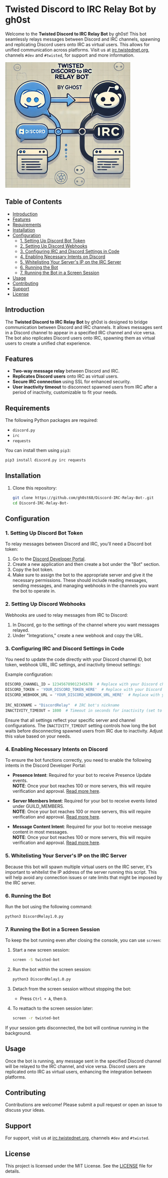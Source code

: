 # Twisted Discord to IRC Relay Bot by gh0st

Welcome to the **Twisted Discord to IRC Relay Bot** by gh0st! This bot seamlessly relays messages between Discord and IRC channels, spawning and replicating Discord users onto IRC as virtual users. This allows for unified communication across platforms. Visit us at [irc.twistednet.org](irc.twistednet.org), channels `#dev` and `#twisted`, for support and more information.

<img src="https://raw.githubusercontent.com/gh0st68/Discord-IRC-Relay-Bot-/main/DiscordIRCRelay.webp" alt="Twisted Discord to IRC Relay Bot" width="400">

## Table of Contents

- [Introduction](#introduction)
- [Features](#features)
- [Requirements](#requirements)
- [Installation](#installation)
- [Configuration](#configuration)
  - [1. Setting Up Discord Bot Token](#1-setting-up-discord-bot-token)
  - [2. Setting Up Discord Webhooks](#2-setting-up-discord-webhooks)
  - [3. Configuring IRC and Discord Settings in Code](#3-configuring-irc-and-discord-settings-in-code)
  - [4. Enabling Necessary Intents on Discord](#4-enabling-necessary-intents-on-discord)
  - [5. Whitelisting Your Server's IP on the IRC Server](#5-whitelisting-your-servers-ip-on-the-irc-server)
  - [6. Running the Bot](#6-running-the-bot)
  - [7. Running the Bot in a Screen Session](#7-running-the-bot-in-a-screen-session)
- [Usage](#usage)
- [Contributing](#contributing)
- [Support](#support)
- [License](#license)

## Introduction

The **Twisted Discord to IRC Relay Bot** by gh0st is designed to bridge communication between Discord and IRC channels. It allows messages sent in a Discord channel to appear in a specified IRC channel and vice versa. The bot also replicates Discord users onto IRC, spawning them as virtual users to create a unified chat experience.

## Features

- **Two-way message relay** between Discord and IRC.
- **Replicates Discord users** onto IRC as virtual users.
- **Secure IRC connection** using SSL for enhanced security.
- **User inactivity timeout** to disconnect spawned users from IRC after a period of inactivity, customizable to fit your needs.

## Requirements

The following Python packages are required:

- `discord.py`
- `irc`
- `requests`

You can install them using `pip3`:

```bash
pip3 install discord.py irc requests
```

## Installation

1. Clone this repository:
   ```bash
   git clone https://github.com/gh0st68/Discord-IRC-Relay-Bot-.git
   cd Discord-IRC-Relay-Bot-
   ```

## Configuration

### 1. Setting Up Discord Bot Token

To relay messages between Discord and IRC, you'll need a Discord bot token:

1. Go to the [Discord Developer Portal](https://discord.com/developers/applications).
2. Create a new application and then create a bot under the "Bot" section.
3. Copy the bot token.
4. Make sure to assign the bot to the appropriate server and give it the necessary permissions. These should include reading messages, sending messages, and managing webhooks in the channels you want the bot to operate in.

### 2. Setting Up Discord Webhooks

Webhooks are used to relay messages from IRC to Discord:

1. In Discord, go to the settings of the channel where you want messages relayed.
2. Under "Integrations," create a new webhook and copy the URL.

### 3. Configuring IRC and Discord Settings in Code

You need to update the code directly with your Discord channel ID, bot token, webhook URL, IRC settings, and inactivity timeout settings:

Example configuration:
```python
DISCORD_CHANNEL_ID = 123456789012345678  # Replace with your Discord channel ID
DISCORD_TOKEN = 'YOUR_DISCORD_TOKEN_HERE'  # Replace with your Discord bot token
DISCORD_WEBHOOK_URL = 'YOUR_DISCORD_WEBHOOK_URL_HERE'  # Replace with your Discord webhook URL

IRC_NICKNAME = "DiscordRelay"  # IRC bot's nickname
INACTIVITY_TIMEOUT = 1800  # Timeout in seconds for inactivity (set to 0 to disable)
```

Ensure that all settings reflect your specific server and channel configurations. The `INACTIVITY_TIMEOUT` setting controls how long the bot waits before disconnecting spawned users from IRC due to inactivity. Adjust this value based on your needs.

### 4. Enabling Necessary Intents on Discord

To ensure the bot functions correctly, you need to enable the following intents in the Discord Developer Portal:

- **Presence Intent**: Required for your bot to receive Presence Update events.  
  **NOTE**: Once your bot reaches 100 or more servers, this will require verification and approval. [Read more here](https://discord.com/developers/docs/topics/gateway#presence-update).

- **Server Members Intent**: Required for your bot to receive events listed under GUILD_MEMBERS.  
  **NOTE**: Once your bot reaches 100 or more servers, this will require verification and approval. [Read more here](https://discord.com/developers/docs/topics/gateway#guild-members).

- **Message Content Intent**: Required for your bot to receive message content in most messages.  
  **NOTE**: Once your bot reaches 100 or more servers, this will require verification and approval. [Read more here](https://discord.com/developers/docs/topics/gateway#message-create).

### 5. Whitelisting Your Server's IP on the IRC Server

Because this bot will spawn multiple virtual users on the IRC server, it's important to whitelist the IP address of the server running this script. This will help avoid any connection issues or rate limits that might be imposed by the IRC server.

### 6. Running the Bot

Run the bot using the following command:

```bash
python3 DiscordRelay1.0.py
```

### 7. Running the Bot in a Screen Session

To keep the bot running even after closing the console, you can use `screen`:

1. Start a new screen session:
   ```bash
   screen -S twisted-bot
   ```

2. Run the bot within the screen session:
   ```bash
   python3 DiscordRelay1.0.py
   ```

3. Detach from the screen session without stopping the bot:
   - Press `Ctrl + A`, then `D`.

4. To reattach to the screen session later:
   ```bash
   screen -r twisted-bot
   ```

If your session gets disconnected, the bot will continue running in the background.

## Usage

Once the bot is running, any message sent in the specified Discord channel will be relayed to the IRC channel, and vice versa. Discord users are replicated onto IRC as virtual users, enhancing the integration between platforms.

## Contributing

Contributions are welcome! Please submit a pull request or open an issue to discuss your ideas.

## Support

For support, visit us at [irc.twistednet.org](irc.twistednet.org), channels `#dev` and `#twisted`.

## License

This project is licensed under the MIT License. See the [LICENSE](LICENSE) file for details.

